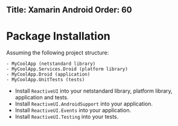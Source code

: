 Title: Xamarin Android
Order: 60
---

# Package Installation

Assuming the following project structure:

```
- MyCoolApp (netstandard library)
- MyCoolApp.Services.Droid (platform library)
- MyCoolApp.Droid (application)
- MyCoolApp.UnitTests (tests)
```

* Install `ReactiveUI` into your netstandard library, platform library, application and tests.
* Install `ReactiveUI.AndroidSupport` into your application.
* Install `ReactiveUI.Events` into your application.
* Install `ReactiveUI.Testing` into your tests.
